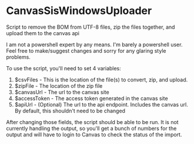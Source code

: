 CanvasSisWindowsUploader
========================

Script to remove the BOM from UTF-8 files, zip the files together, and upload them to the canvas api

I am not a powershell expert by any means. I'm barely a powershell user. Feel free to make/suggest changes and sorry 
for any glaring style problems.


To use the script, you'll need to set 4 variables:
1. $csvFiles - This is the location of the file(s) to convert, zip, and upload. 
2. $zipFile - The location of the zip file
3. $canvasUrl - The url to the canvas site
4. $accessToken - The access token generated in the canvas site
5. $apiUrl - (Optional) The url to the api endpoint. Includes the canvas url. By default, this shouldn't need to be changed


After changing those fields, the script should be able to be run. It is not currently handling the output, so you'll
get a bunch of numbers for the output and will have to login to Canvas to check the status of the import.
